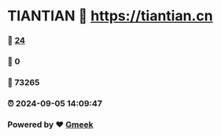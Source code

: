# TIANTIAN :link: https://tiantian.cn 
### :page_facing_up: [24](https://tiantian.cn/tag.html) 
### :speech_balloon: 0 
### :hibiscus: 73265 
### :alarm_clock: 2024-09-05 14:09:47 
### Powered by :heart: [Gmeek](https://github.com/Meekdai/Gmeek)
